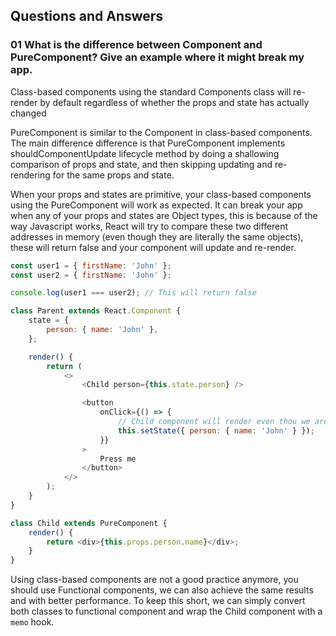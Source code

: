 ## Questions and Answers

### 01 What is the difference between Component and PureComponent? Give an example where it might break my app.

Class-based components using the standard Components class will re-render by
default regardless of whether the props and state has actually changed

PureComponent is similar to the Component in class-based components. The main
difference difference is that PureComponent implements shouldComponentUpdate
lifecycle method by doing a shallowing comparison of props and state, and then
skipping updating and re-rendering for the same props and state.

When your props and states are primitive, your class-based components using the
PureComponent will work as expected. It can break your app when any of your
props and states are Object types, this is because of the way Javascript works,
React will try to compare these two different addresses in memory (even though
they are literally the same objects), these will return false and your component
will update and re-render.

```javascript
const user1 = { firstName: 'John' };
const user2 = { firstName: 'John' };

console.log(user1 === user2); // This will return false

class Parent extends React.Component {
	state = {
		person: { name: 'John' },
	};

	render() {
		return (
			<>
				<Child person={this.state.person} />

				<button
					onClick={() => {
						// Child component will render even thou we are passing the same props
						this.setState({ person: { name: 'John' } });
					}}
				>
					Press me
				</button>
			</>
		);
	}
}

class Child extends PureComponent {
	render() {
		return <div>{this.props.person.name}</div>;
	}
}
```

Using class-based components are not a good practice anymore, you should use
Functional components, we can also achieve the same results and with better
performance. To keep this short, we can simply convert both classes to
functional component and wrap the Child component with a `memo` hook.
